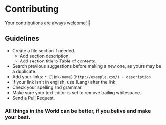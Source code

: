 # Contributing

Your contributions are always welcome! 🤗

## Guidelines

* Create a file section if needed.
    * Add section description.
    * Add section title to Table of contents.
* Search previous suggestions before making a new one, as yours may be a duplicate.
* Add your links: `* [link-name](http://example.com/) - description`
* If your link isn't in english, use (Lang) after the link.
* Check your spelling and grammar.
* Make sure your text editor is set to remove trailing whitespace.
* Send a Pull Request.

### All things in the World can be better, if you belive and make your best.
